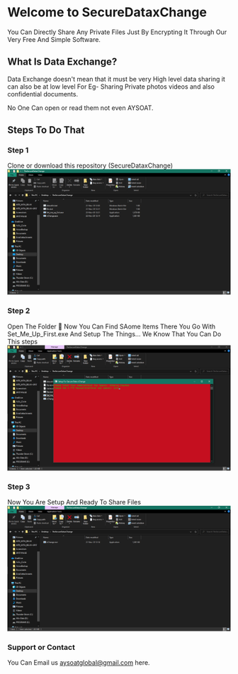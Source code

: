 # Welcome to SecureDataxChange 

You Can Directly Share Any Private Files Just By Encrypting It Through Our Very Free And Simple Software.

## What Is Data Exchange?

Data Exchange doesn't mean that it must be very High level data sharing it can also be at low level
For Eg- Sharing Private photos videos and also confidential documents.

No One Can open or read them not even AYSOAT.  

## Steps To Do That 

### Step 1
  Clone or download this repository (SecureDataxChange)
![](Snaps/Step1.png)

### Step 2
  Open The Folder 📂 Now You Can Find SAome Items There You Go With Set_Me_Up_First.exe And Setup The Things...
  We Know That You Can Do This steps
![](Snaps/Step2.png)
### Step 3
  Now You Are Setup And Ready To Share Files
![](Snaps/Step3.png)


### Support or Contact

You Can Email us aysoatglobal@gmail.com here.

